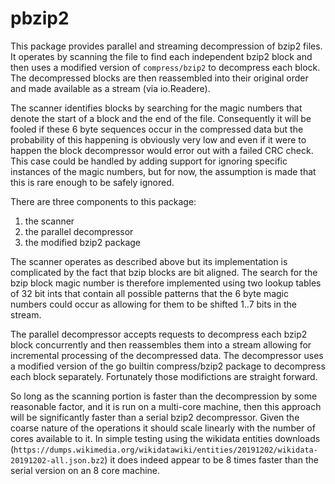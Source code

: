# pbzip2

This package provides parallel and streaming decompression of bzip2 files. It
operates by scanning the file to find each independent bzip2 block and then
uses a modified version of `compress/bzip2` to decompress each block. The
decompressed blocks are then reassembled into their original order and made
available as a stream (via io.Readere).

The scanner identifies blocks by searching for the magic numbers that denote
the start of a block and the end of the file. Consequently it will be fooled
if these 6 byte sequences occur in the compressed data but the probability of
this happening is obviously very low and even if it were to happen the block decompressor
would error out with a failed CRC check. This case could be handled by
adding support for ignoring specific instances of the magic numbers, but for
now, the assumption is made that this is rare enough to be safely ignored.

There are three components to this package:
1. the scanner
2. the parallel decompressor
3. the modified bzip2 package

The scanner operates as described above but its implementation is complicated
by the fact that bzip blocks are bit aligned. The search for the bzip block
magic number is therefore implemented using two lookup tables of 32 bit ints
that contain all possible patterns that the 6 byte magic numbers could occur
as allowing for them to be shifted 1..7 bits in the stream.

The parallel decompressor accepts requests to decompress each bzip2 block
concurrently and then reassembles them into a stream allowing for incremental
processing of the decompressed data. The decompressor uses a modified
version of the go builtin compress/bzip2 package to decompress each block
separately. Fortunately those modifictions are straight forward.

So long as the scanning portion is faster than the decompression by some
reasonable factor, and it is run on a multi-core machine, then this approach
will be significantly faster than a serial bzip2 decompressor. Given the coarse
nature of the operations it should scale linearly with the number of cores
available to it. In simple testing using the wikidata entities downloads
(`https://dumps.wikimedia.org/wikidatawiki/entities/20191202/wikidata-20191202-all.json.bz2`)
it does indeed appear to be 8 times faster than the serial version on an 8
core machine.
